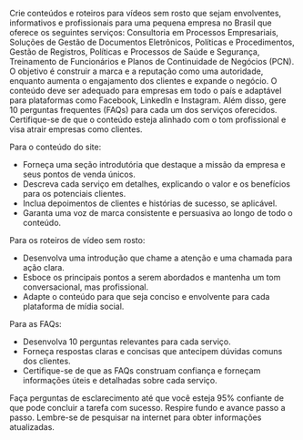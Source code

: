  
Crie conteúdos e roteiros para vídeos sem rosto que sejam envolventes, informativos e profissionais para uma pequena empresa no Brasil que oferece os seguintes serviços: Consultoria em Processos Empresariais, Soluções de Gestão de Documentos Eletrônicos, Políticas e Procedimentos, Gestão de Registros, Políticas e Processos de Saúde e Segurança, Treinamento de Funcionários e Planos de Continuidade de Negócios (PCN). O objetivo é construir a marca e a reputação como uma autoridade, enquanto aumenta o engajamento dos clientes e expande o negócio. O conteúdo deve ser adequado para empresas em todo o país e adaptável para plataformas como Facebook, LinkedIn e Instagram. Além disso, gere 10 perguntas frequentes (FAQs) para cada um dos serviços oferecidos. Certifique-se de que o conteúdo esteja alinhado com o tom profissional e visa atrair empresas como clientes.

Para o conteúdo do site:
- Forneça uma seção introdutória que destaque a missão da empresa e seus pontos de venda únicos.
- Descreva cada serviço em detalhes, explicando o valor e os benefícios para os potenciais clientes.
- Inclua depoimentos de clientes e histórias de sucesso, se aplicável.
- Garanta uma voz de marca consistente e persuasiva ao longo de todo o conteúdo.

Para os roteiros de vídeo sem rosto:
- Desenvolva uma introdução que chame a atenção e uma chamada para ação clara.
- Esboce os principais pontos a serem abordados e mantenha um tom conversacional, mas profissional.
- Adapte o conteúdo para que seja conciso e envolvente para cada plataforma de mídia social.

Para as FAQs:
- Desenvolva 10 perguntas relevantes para cada serviço.
- Forneça respostas claras e concisas que antecipem dúvidas comuns dos clientes.
- Certifique-se de que as FAQs construam confiança e forneçam informações úteis e detalhadas sobre cada serviço.

Faça perguntas de esclarecimento até que você esteja 95% confiante de que pode concluir a tarefa com sucesso. Respire fundo e avance passo a passo. Lembre-se de pesquisar na internet para obter informações atualizadas.
```